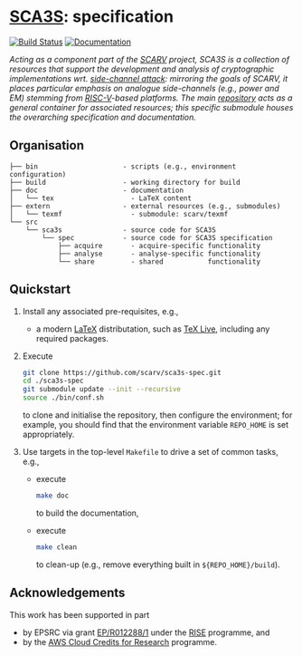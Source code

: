 # [SCA3S](https://github.com/scarv/sca3s): specification

<!--- -------------------------------------------------------------------- --->

[![Build Status](https://travis-ci.com/scarv/sca3s-spec.svg)](https://travis-ci.com/scarv/sca3s-spec)
[![Documentation](https://codedocs.xyz/scarv/sca3s-spec.svg)](https://codedocs.xyz/scarv/sca3s-spec)

<!--- -------------------------------------------------------------------- --->

*Acting as a component part of the
[SCARV](https://www.scarv.org)
project,
SCA3S is a collection of resources that support the development 
and analysis of cryptographic implementations wrt.
[side-channel attack](https://en.wikipedia.org/wiki/Side-channel_attack):
mirroring the goals of SCARV, it places particular emphasis on analogue 
side-channels (e.g., power and EM) stemming from
[RISC-V](https://riscv.org)-based
platforms.
The main
[repository](https://github.com/scarv/sca3s)
acts as a general container for associated resources;
this specific submodule houses
the overarching specification and documentation.*

<!--- -------------------------------------------------------------------- --->

## Organisation

```
├── bin                     - scripts (e.g., environment configuration)
├── build                   - working directory for build
├── doc                     - documentation
│   └── tex                   - LaTeX content
├── extern                  - external resources (e.g., submodules)
│   └── texmf                 - submodule: scarv/texmf
└── src
    └── sca3s               - source code for SCA3S
        └── spec            - source code for SCA3S specification
            ├── acquire       - acquire-specific functionality
            ├── analyse       - analyse-specific functionality
            └── share         - shared           functionality
```

<!--- -------------------------------------------------------------------- --->

## Quickstart

1. Install any associated pre-requisites, e.g.,

   - a modern 
     [LaTeX](https://www.latex-project.org)
     distributation,
     such as
     [TeX Live](https://www.tug.org/texlive),
     including any required packages.

2. Execute

   ```sh
   git clone https://github.com/scarv/sca3s-spec.git
   cd ./sca3s-spec
   git submodule update --init --recursive
   source ./bin/conf.sh
   ```

   to clone and initialise the repository,
   then configure the environment;
   for example, you should find that the environment variable
   `REPO_HOME`
   is set appropriately.

3. Use targets in the top-level `Makefile` to drive a set of
   common tasks, e.g.,

   - execute

     ```sh
     make doc
     ```

     to build the documentation,

   - execute

     ```sh
     make clean
     ```

     to clean-up
     (e.g., remove everything built in `${REPO_HOME}/build`).

<!--- -------------------------------------------------------------------- --->

## Acknowledgements

This work has been supported in part 

- by EPSRC via grant 
  [EP/R012288/1](https://gow.epsrc.ukri.org/NGBOViewGrant.aspx?GrantRef=EP/R012288/1)
  under the 
  [RISE](https://www.ukrise.org) 
  programme, 
  and 
- by the
  [AWS Cloud Credits for Research](https://aws.amazon.com/research-credits)
  programme.

<!--- -------------------------------------------------------------------- --->
